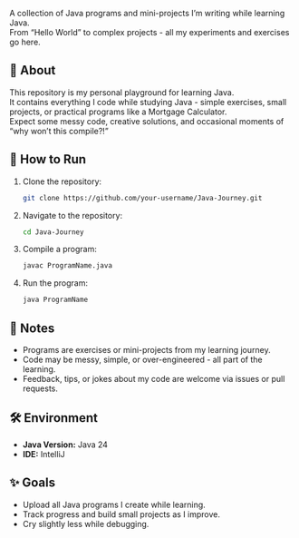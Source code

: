 A collection of Java programs and mini-projects I’m writing while learning Java.  
From “Hello World” to complex projects - all my experiments and exercises go here.

## 📌 About
This repository is my personal playground for learning Java.  
It contains everything I code while studying Java - simple exercises, small projects, or practical programs like a Mortgage Calculator.  
Expect some messy code, creative solutions, and occasional moments of “why won’t this compile?!”

## 🚀 How to Run
1. Clone the repository:
   ```bash
   git clone https://github.com/your-username/Java-Journey.git
   ```
2. Navigate to the repository:

   ```bash
   cd Java-Journey
   ````
3. Compile a program:

   ```bash
   javac ProgramName.java
   ```
4. Run the program:

   ```bash
   java ProgramName
   ```

## 📖 Notes

* Programs are exercises or mini-projects from my learning journey.
* Code may be messy, simple, or over-engineered - all part of the learning.
* Feedback, tips, or jokes about my code are welcome via issues or pull requests.

## 🛠 Environment

* **Java Version:** Java 24
* **IDE:** IntelliJ

## ✨ Goals

* Upload all Java programs I create while learning.
* Track progress and build small projects as I improve.
* Cry slightly less while debugging.

```
```
